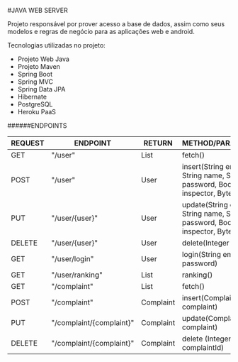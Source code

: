 #JAVA WEB SERVER

Projeto responsável por prover acesso a base de dados, assim como seus modelos e regras de negócio para as aplicações web e android.

Tecnologias utilizadas no projeto:

- Projeto Web Java
- Projeto Maven
- Spring Boot
- Spring MVC
- Spring Data JPA
- Hibernate
- PostgreSQL
- Heroku PaaS

######ENDPOINTS

|REQUEST|ENDPOINT                |RETURN         |METHOD/PARAMETERS                                                                |
|-------|------------------------|---------------|---------------------------------------------------------------------------------|
|GET    |"/user"                 |List<User>     |fetch()                                                                          |
|POST   |"/user"                 |User           |insert(String email, String name, String password, Boolean inspector, Byte score)|
|PUT    |"/user/{user}"          |User           |update(String email, String name, String password, Boolean inspector, Byte score)|
|DELETE |"/user/{user}"          |User           |delete(Integer userId)                                                           |
|GET    |"/user/login"           |User           |login(String email, String password)                                             |
|GET    |"/user/ranking"         |List<User>     |ranking()                                                                        |
|GET    |"/complaint"            |List<Complaint>|fetch()                                                                          |
|POST   |"/complaint"            |Complaint      |insert(Complaint complaint)                                                      |
|PUT    |"/complaint/{complaint}"|Complaint      |update(Complaint complaint)                                                      |
|DELETE |"/complaint/{complaint}"|Complaint      |delete (Integer complaintId)                                                     |